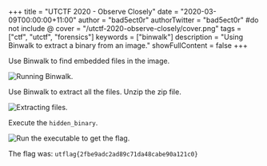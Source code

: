 +++
title = "UTCTF 2020 - Observe Closely"
date = "2020-03-09T00:00:00+11:00"
author = "bad5ect0r"
authorTwitter = "bad5ect0r" #do not include @
cover = "/utctf-2020-observe-closely/cover.png"
tags = ["ctf", "utctf", "forensics"]
keywords = ["binwalk"]
description = "Using Binwalk to extract a binary from an image."
showFullContent = false
+++

Use Binwalk to find embedded files in the image.

![Running Binwalk.](/utctf-2020-observe-closely/binwalk.png)

Use Binwalk to extract all the files. Unzip the zip file.

![Extracting files.](/utctf-2020-observe-closely/binwalk2.png)

Execute the `hidden_binary`.

![Run the executable to get the flag.](/utctf-2020-observe-closely/getting_flag.png)

The flag was: `utflag{2fbe9adc2ad89c71da48cabe90a121c0}`